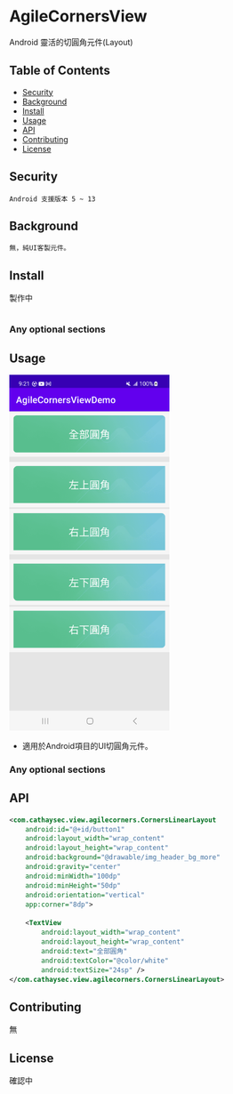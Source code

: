 # AgileCornersView
Android 靈活的切圓角元件(Layout)

## Table of Contents

- [Security](#security)
- [Background](#background)
- [Install](#install)
- [Usage](#usage)
- [API](#api)
- [Contributing](#contributing)
- [License](#license)

## Security
	Android 支援版本 5 ~ 13

## Background
	無，純UI客製元件。

## Install
製作中
```
```

### Any optional sections

## Usage

<img src="https://github.com/BryanYen0619/AgileCornersView/blob/main/app/src/main/java/com/cathaysec/view/agilecorners/screenshot/Screenshot_20230213_092150.png" height="640px" width="288px" >

* 適用於Android項目的UI切圓角元件。


### Any optional sections

## API
```xml
<com.cathaysec.view.agilecorners.CornersLinearLayout
	android:id="@+id/button1"
	android:layout_width="wrap_content"
	android:layout_height="wrap_content"
	android:background="@drawable/img_header_bg_more"
	android:gravity="center"
	android:minWidth="100dp"
	android:minHeight="50dp"
	android:orientation="vertical"
	app:corner="8dp">

	<TextView
		android:layout_width="wrap_content"
		android:layout_height="wrap_content"
		android:text="全部圓角"
		android:textColor="@color/white"
		android:textSize="24sp" />
</com.cathaysec.view.agilecorners.CornersLinearLayout>
```

## Contributing

無

## License

確認中
